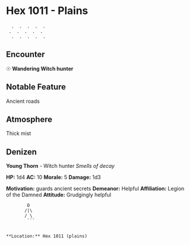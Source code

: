 # Hex 1011 - Plains
```
  .  .  .  .  .
 .  .  .  .  .
  .  .  .  .  .
```

## Encounter

☉ **Wandering Witch hunter**

## Notable Feature

Ancient roads

## Atmosphere

Thick mist

## Denizen

**Young Thorn** - Witch hunter
*Smells of decay*

**HP:** 1d4 **AC:** 10 **Morale:** 5
**Damage:** 1d3

**Motivation:** guards ancient secrets
**Demeanor:** Helpful
**Affiliation:** Legion of the Damned
**Attitude:** Grudgingly helpful

```
        O
       /|\
       / \
        ```


**Location:** Hex 1011 (plains)
